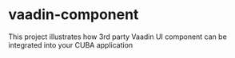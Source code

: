 # vaadin-component
This project illustrates how 3rd party Vaadin UI component can be integrated into your CUBA application
